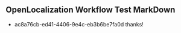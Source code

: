 ## OpenLocalization Workflow Test MarkDown
* ac8a76cb-ed41-4406-9e4c-eb3b6be7fa0d 
thanks!<!--HONumber=Mar16_HO4-->
